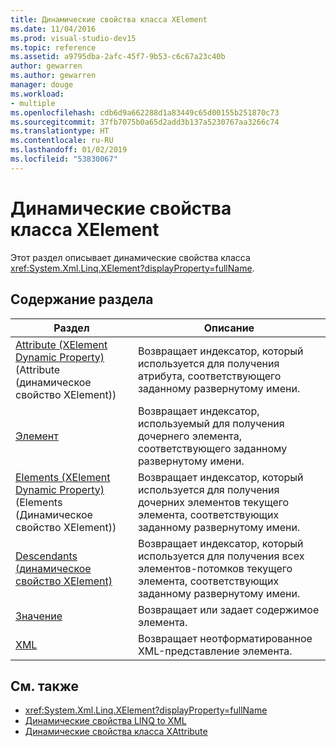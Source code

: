```yaml
---
title: Динамические свойства класса XElement
ms.date: 11/04/2016
ms.prod: visual-studio-dev15
ms.topic: reference
ms.assetid: a9795dba-2afc-45f7-9b53-c6c67a23c40b
author: gewarren
ms.author: gewarren
manager: douge
ms.workload:
- multiple
ms.openlocfilehash: cdb6d9a662288d1a83449c65d00155b251870c73
ms.sourcegitcommit: 37fb7075b0a65d2add3b137a5230767aa3266c74
ms.translationtype: HT
ms.contentlocale: ru-RU
ms.lasthandoff: 01/02/2019
ms.locfileid: "53830067"
---
```

# <a name="xelement-class-dynamic-properties"></a>Динамические свойства класса XElement

Этот раздел описывает динамические свойства класса <xref:System.Xml.Linq.XElement?displayProperty=fullName>.

## <a name="in-this-section"></a>Содержание раздела

|Раздел|Описание|
|-----------|-----------------|
|[Attribute (XElement Dynamic Property)](../designers/attribute-xelement-dynamic-property.md) (Attribute (динамическое свойство XElement))|Возвращает индексатор, который используется для получения атрибута, соответствующего заданному развернутому имени.|
|[Элемент](../designers/element-xelement-dynamic-property.md)|Возвращает индексатор, используемый для получения дочернего элемента, соответствующего заданному развернутому имени.|
|[Elements (XElement Dynamic Property)](../designers/elements-xelement-dynamic-property.md) (Elements (Динамическое свойство XElement))|Возвращает индексатор, который используется для получения дочерних элементов текущего элемента, соответствующих заданному развернутому имени.|
|[Descendants (динамическое свойство XElement)](../designers/descendants-xelement-dynamic-property.md)|Возвращает индексатор, который используется для получения всех элементов-потомков текущего элемента, соответствующих заданному развернутому имени.|
|[Значение](../designers/value-xelement-dynamic-property.md)|Возвращает или задает содержимое элемента.|
|[XML](../designers/xml-xelement-dynamic-property.md)|Возвращает неотформатированное XML-представление элемента.|

## <a name="see-also"></a>См. также

- <xref:System.Xml.Linq.XElement?displayProperty=fullName>
- [Динамические свойства LINQ to XML](../designers/linq-to-xml-dynamic-properties.md)
- [Динамические свойства класса XAttribute](../designers/xattribute-class-dynamic-properties.md)